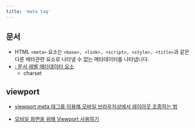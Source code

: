 ```yaml
---
title: 'meta tag'
---
```


## 문서

-   HTML `<meta>` 요소는 `<base>, <link>, <script>, <style>, <title>`과 같은 다른 메타관련 요소로 나타낼 수 없는 메타데이터를 나타냅니다.
-   [<meta>: 문서 레벨 메타데이터 요소](https://developer.mozilla.org/ko/docs/Web/HTML/Element/meta)
    -   charset

## viewport

-   [viewport meta 태그를 이용해 모바일 브라우저상에서 레이아웃 조종하는 법 ](https://developer.mozilla.org/ko/docs/Mozilla/Mobile/Viewport_meta_tag)

-   [모바일 화면을 위해 Viewport 사용하기](https://jongmin92.github.io/2017/02/09/HTML/viewport/)
